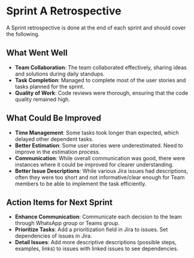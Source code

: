# Sprint A Retrospective #

A Sprint retrospective is done at the end of each sprint and should cover the following.

## What Went Well ##
- **Team Collaboration**: The team collaborated effectively, sharing ideas and solutions during daily standups.
- **Task Completion**: Managed to complete most of the user stories and tasks planned for the sprint.
- **Quality of Work**: Code reviews were thorough, ensuring that the code quality remained high.

## What Could Be Improved ##
- **Time Management**: Some tasks took longer than expected, which delayed other dependent tasks.
- **Better Estimation**: Some user stories were underestimated. Need to improve in the estimation process.
- **Communication**: While overall communication was good, there were instances where it could be improved for clearer understanding.
- **Better Issue Descriptions**: While various Jira issues had descriptions, often they were too short and not informative/clear enough for Team members to be able to implement the task efficiently.

## Action Items for Next Sprint ##
- **Enhance Communication**: Communicate each decision to the team through WhatsApp group or Teams group.
- **Prioritize Tasks**: Add a prioritization field in Jira to issues. Set dependencies of issues in Jira.
- **Detail Issues**: Add more descriptive descriptions (possible steps, examples, links) to issues with linked issues to see dependencies.